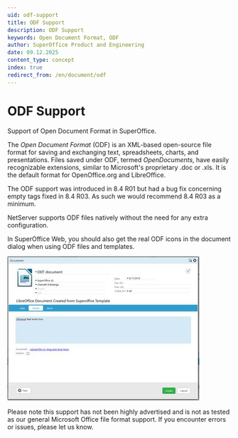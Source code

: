 ```yaml
---
uid: odf-support
title: ODF Support
description: ODF Support
keywords: Open Document Format, ODF
author: SuperOffice Product and Engineering
date: 09.12.2025
content_type: concept
index: true
redirect_from: /en/document/odf
---
```


# ODF Support

Support of Open Document Format in SuperOffice.

The *Open Document Format* (ODF) is an XML-based open-source file format for saving and exchanging text, spreadsheets, charts, and presentations. Files saved under ODF, termed *OpenDocuments*, have easily recognizable extensions, similar to Microsoft's proprietary .doc or .xls. It is the default format for OpenOffice.org and LibreOffice.

The ODF support was introduced in 8.4 R01 but had a bug fix concerning empty tags fixed in 8.4 R03. As such we would recommend 8.4 R03 as a minimum.

NetServer supports ODF files natively without the need for any extra configuration.

In SuperOffice Web, you should also get the real ODF icons in the document dialog when using ODF files and templates.

![imageghtzm.png -screenshot][img1]

Please note this support has not been highly advertised and is not as tested as our general Microsoft Office file format support. If you encounter errors or issues, please let us know.

<!-- Referenced images -->
[img1]: ../../../../media/loc/en/document/imageghtzm.png
